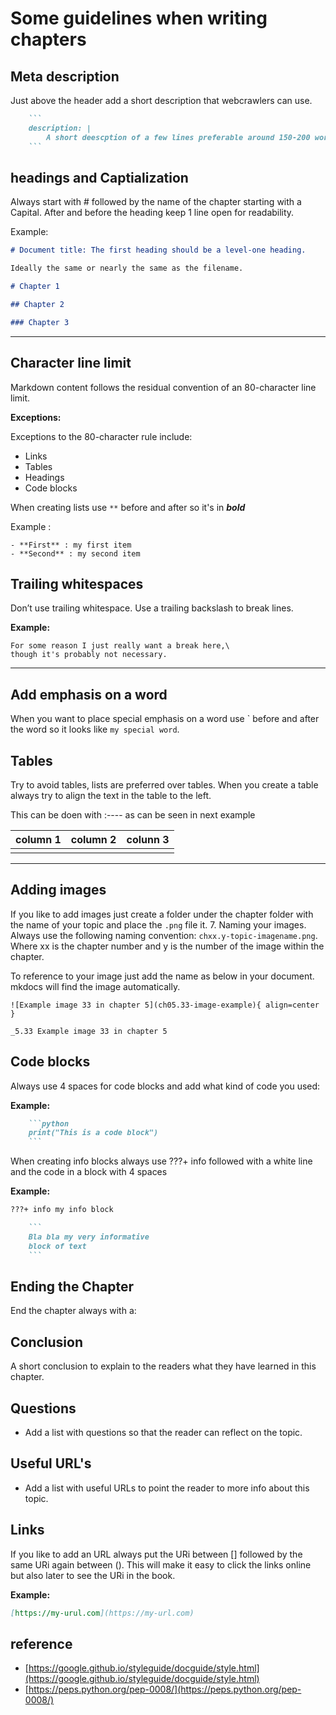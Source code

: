 # Some guidelines when writing chapters

## Meta description

Just above the header add a short description that webcrawlers can use.

```` markdown
    ```
    description: |
        A short deescption of a few lines preferable around 150-200 words.
    ```
````


## headings and Captialization

Always start with # followed by the name of the chapter starting with a Capital.
After and before the heading keep 1 line open for readability.

Example:

```markdown
# Document title: The first heading should be a level-one heading.

Ideally the same or nearly the same as the filename.

# Chapter 1

## Chapter 2

### Chapter 3
```

---

## Character line limit

Markdown content follows the residual convention of an 80-character line limit.

**Exceptions:**

Exceptions to the 80-character rule include:

- Links
- Tables
- Headings
- Code blocks

When creating lists use `**` before and after so it's in **_bold_**

Example :

```text
- **First** : my first item
- **Second** : my second item
```

## Trailing whitespaces

Don’t use trailing whitespace. Use a trailing backslash to break lines.

**Example:**

```ascii
For some reason I just really want a break here,\
though it's probably not necessary.
```

---

## Add emphasis on a word

When you want to place special emphasis on a word use \` before and after the word
so it looks like `my special word`.

## Tables

Try to avoid tables, lists are preferred over tables.
When you create a table always try to align the text in the table to the left.

This can be doen with :---- as can be seen in next example

| column 1 | column 2 | colunn 3 |
| :------- | :------- | :------- |
|          |          |          |

---

## Adding images

If you like to add images just create a folder under the chapter folder with
the name of your topic and place the `.png` file it. 7. Naming your images. Always
use the following naming convention: `chxx.y-topic-imagename.png`. Where xx is
the chapter number and y is the number of the image within the chapter.

To reference to your image
just add the name as below in your document. mkdocs will find
the image automatically.

`![Example image 33 in chapter 5](ch05.33-image-example){ align=center }`

`_5.33 Example image 33 in chapter 5`

## Code blocks

Always use 4 spaces for code blocks and add what kind of code you used:

**Example:**

````markdown
    ```python
    print("This is a code block")
    ```
````

When creating info blocks always use ???+ info followed with a white line and
the code in a block with 4 spaces

**Example:**

````markdown
???+ info my info block

    ```
    Bla bla my very informative
    block of text
    ```
````
## Ending the Chapter

End the chapter always with a:

## Conclusion

A short conclusion to explain to the readers what they have learned in this
chapter.

## Questions

- Add a list with questions so that the reader can reflect on the topic.

## Useful URL's

- Add a list with useful URLs to point the reader to more info about this topic.

## Links

If you like to add an URL always put the URi between [] followed by the same URi
again between ().
This will make it easy to click the links online but also later to see the URi in
the book.

**Example:**

```markdown
[https://my-urul.com](https://my-url.com)
```

## reference

- [https://google.github.io/styleguide/docguide/style.html](https://google.github.io/styleguide/docguide/style.html)
- [https://peps.python.org/pep-0008/](https://peps.python.org/pep-0008/)
